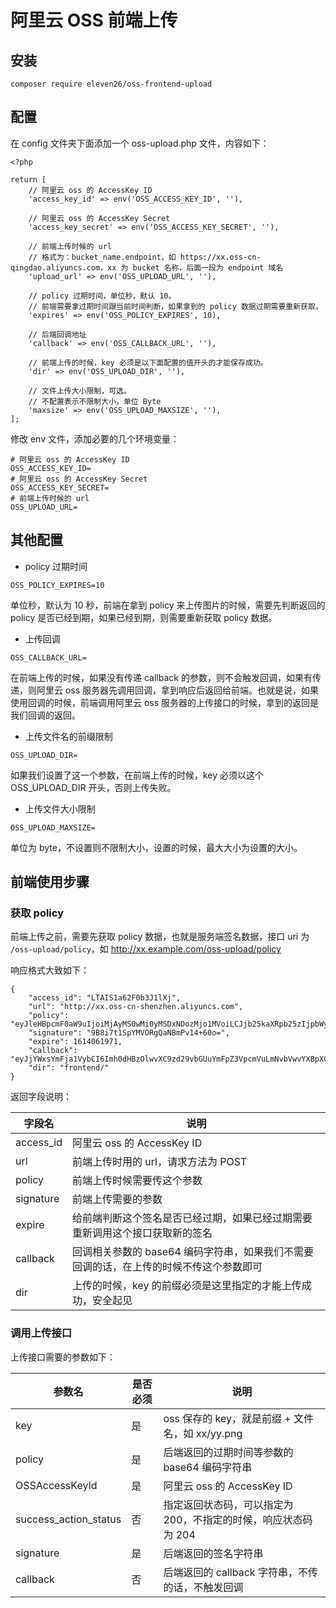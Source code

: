 # 阿里云 OSS 前端上传

## 安装

```
composer require eleven26/oss-frontend-upload
```

## 配置

在 config 文件夹下面添加一个 oss-upload.php 文件，内容如下：

```
<?php

return [
    // 阿里云 oss 的 AccessKey ID
    'access_key_id' => env('OSS_ACCESS_KEY_ID', ''),

    // 阿里云 oss 的 AccessKey Secret
    'access_key_secret' => env('OSS_ACCESS_KEY_SECRET', ''),

    // 前端上传时候的 url
    // 格式为：bucket_name.endpoint，如 https://xx.oss-cn-qingdao.aliyuncs.com，xx 为 bucket 名称，后面一段为 endpoint 域名
    'upload_url' => env('OSS_UPLOAD_URL', ''),

    // policy 过期时间，单位秒，默认 10。
    // 前端需要拿过期时间跟当前时间判断，如果拿到的 policy 数据过期需要重新获取。
    'expires' => env('OSS_POLICY_EXPIRES', 10),

    // 后端回调地址
    'callback' => env('OSS_CALLBACK_URL', ''),

    // 前端上传的时候，key 必须是以下面配置的值开头的才能保存成功。
    'dir' => env('OSS_UPLOAD_DIR', ''),

    // 文件上传大小限制，可选。
    // 不配置表示不限制大小，单位 Byte
    'maxsize' => env('OSS_UPLOAD_MAXSIZE', ''),
];
```

修改 env 文件，添加必要的几个环境变量：

```
# 阿里云 oss 的 AccessKey ID
OSS_ACCESS_KEY_ID=
# 阿里云 oss 的 AccessKey Secret
OSS_ACCESS_KEY_SECRET=
# 前端上传时候的 url
OSS_UPLOAD_URL=
```

## 其他配置

* policy 过期时间

```
OSS_POLICY_EXPIRES=10
```

单位秒，默认为 10 秒，前端在拿到 policy 来上传图片的时候，需要先判断返回的 policy 是否已经到期，如果已经到期，则需要重新获取 policy 数据。

* 上传回调

```
OSS_CALLBACK_URL=
```

在前端上传的时候，如果没有传递 callback 的参数，则不会触发回调，如果有传递，则阿里云 oss 服务器先调用回调，拿到响应后返回给前端。也就是说，如果使用回调的时候，前端调用阿里云 oss 服务器的上传接口的时候，拿到的返回是我们回调的返回。

* 上传文件名的前缀限制

```
OSS_UPLOAD_DIR=
```

如果我们设置了这一个参数，在前端上传的时候，key 必须以这个 OSS_UPLOAD_DIR 开头，否则上传失败。

* 上传文件大小限制

```
OSS_UPLOAD_MAXSIZE=
```

单位为 byte，不设置则不限制大小，设置的时候，最大大小为设置的大小。


## 前端使用步骤

### 获取 policy

前端上传之前，需要先获取 policy 数据，也就是服务端签名数据，接口 uri 为 `/oss-upload/policy`，如 http://xx.example.com/oss-upload/policy

响应格式大致如下：

```
{
    "access_id": "LTAIS1a62F0b3J1lXj",
    "url": "http://xx.oss-cn-shenzhen.aliyuncs.com",
    "policy": "eyJleHBpcmF0aW9uIjoiMjAyMS0wMi0yMSDxNDozMjo1MVoiLCJjb25kaXRpb25zIjpbWyJzdGFydHMtd2l0aCIsIiRrZXkiLCJmcm9udGVuZFwvIl1dfQ==",
    "signature": "9B8i7t1SpYMVORgQaNBmPv14+60o=",
    "expire": 1614061971,
    "callback": "eyJjYWxsYmFja1VybCI6Imh0dHBzOlwvXC9zd29vbGUuYmFpZ3VpcmVuLmNvbVwvYXBpXC91cGxvYWRcL2NhbGxiYWNrIiwiY2FsbGJhY2tCb2R5IjoiZmlsZW5hbWU9JHtvYmplY3R9JnNpemU9JHtzaXplfSZtaW1lVHlwZT0ke21pbWVUeXBlfSZoZWlnaHQ9JHtpbWFnZUluZm8uaGVpZ2h0fSZ3aWR0aD0ke2lsstYWdlSW5mby53aWR0aH0iLCJjYWxsYmFja0JvZHlUeXBlIjoiYXBwbGljYXRpb25cL3gtd3d3LWZvcm0tdXJsZW5jb2RlZCJ9",
    "dir": "frontend/"
}
```

返回字段说明：

|  字段名   | 说明  |
|  ----  | ----  |
| access_id  | 阿里云 oss 的 AccessKey ID |
| url  | 前端上传时用的 url，请求方法为 POST |
| policy  | 前端上传时候需要传这个参数 |
| signature  | 前端上传需要的参数 |
| expire  | 给前端判断这个签名是否已经过期，如果已经过期需要重新调用这个接口获取新的签名 |
| callback  | 回调相关参数的 base64 编码字符串，如果我们不需要回调的话，在上传的时候不传这个参数即可 |
| dir  | 上传的时候，key 的前缀必须是这里指定的才能上传成功，安全起见 |

### 调用上传接口

上传接口需要的参数如下：
          
|  参数名   | 是否必须  | 说明  |
|  ----  | ----  | ----  |
| key  | 是 | oss 保存的 key，就是前缀 + 文件名，如 xx/yy.png |
| policy  | 是 | 后端返回的过期时间等参数的 base64 编码字符串 |
| OSSAccessKeyId  | 是 | 阿里云 oss 的 AccessKey ID |
| success_action_status | 否 | 指定返回状态码，可以指定为 200，不指定的时候，响应状态码为 204 |
| signature  | 是 | 后端返回的签名字符串 |
| callback  | 否 | 后端返回的 callback 字符串，不传的话，不触发回调 |
